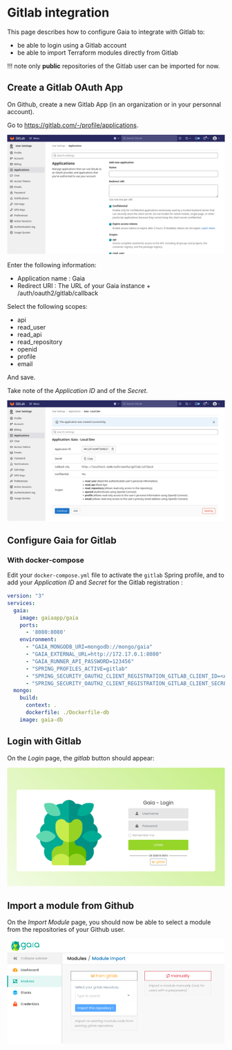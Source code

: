 # Gitlab integration

This page describes how to configure Gaia to integrate with Gitlab to:

* be able to login using a Gitlab account
* be able to import Terraform modules directly from Gitlab

!!! note
    only **public** repositories of the Gitlab user can be imported for now.

## Create a Gitlab OAuth App

On Github, create a new Gitlab App (in an organization or in your personnal account).

Go to https://gitlab.com/-/profile/applications.

![Screenshot of Applications screen on Gitlab](./gitlab-integration/applications.png)

Enter the following information:

* Application name : Gaia
* Redirect URI : The URL of your Gaia instance + /auth/oauth2/gitlab/callback

Select the following scopes:

* api
* read_user
* read_api
* read_repository
* openid
* profile
* email

And save.

Take note of the _Application ID_ and of the _Secret_.

![Screenshot the App showing Application ID and Secret on Gitlab](./gitlab-integration/application-with-secret.png)

## Configure Gaia for Gitlab

### With docker-compose

Edit your `docker-compose.yml` file to activate the `gitlab` Spring profile, and to add your _Application ID_ and _Secret_ for the Gitlab registration :

```yaml
version: "3"
services:
  gaia:
    image: gaiaapp/gaia
    ports:
      - '8080:8080'
    environment:
      - "GAIA_MONGODB_URI=mongodb://mongo/gaia"
      - "GAIA_EXTERNAL_URL=http://172.17.0.1:8080"
      - "GAIA_RUNNER_API_PASSWORD=123456"
      - "SPRING_PROFILES_ACTIVE=gitlab"
      - "SPRING_SECURITY_OAUTH2_CLIENT_REGISTRATION_GITLAB_CLIENT_ID=<APPLICATION_ID>"
      - "SPRING_SECURITY_OAUTH2_CLIENT_REGISTRATION_GITLAB_CLIENT_SECRET=<SECRET>"
  mongo:
    build:
      context: .
      dockerfile: ./Dockerfile-db
    image: gaia-db
```

## Login with Gitlab

On the _Login_ page, the _gitlab_ button should appear:

![Screenshot the login page on Gaia](./gitlab-integration/login-with-gitlab.png)

## Import a module from Github

On the _Import Module_ page, you should now be able to select a module from the repositories of your Github user.

![Screenshot the login page on Gaia](./gitlab-integration/import-module-from-gitlab.png)